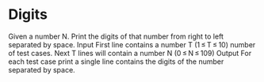 # Digits
Given a number N. Print the digits of that number from right to left separated by space. Input  First line contains a number T (1 ≤ T ≤ 10) number of test cases.  Next T lines will contain a number N (0 ≤ N ≤ 109) Output  For each test case print a single line contains the digits of the number separated by space.
